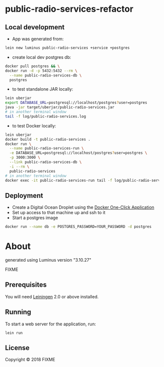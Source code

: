 # public-radio-services-refactor

## Local development
- App was generated from:
```bash
lein new luminus public-radio-services +service +postgres
```

- create local dev postgres db:
```bash
docker pull postgres && \
docker run -d -p 5432:5432 --rm \
  --name public-radio-services-db \
  postgres
```

- to test standalone JAR locally:
```bash
lein uberjar
export DATABASE_URL=postgresql://localhost/postgres?user=postgres
java -jar target/uberjar/public-radio-services.jar
# in another terminal window
tail -f log/public-radio-services.log
```

- to test Docker locally:
```bash
lein uberjar
docker build -t public-radio-services .
docker run \
  --name public-radio-services-run \
  -e DATABASE_URL=postgresql://localhost/postgres?user=postgres \
  -p 3000:3000 \
  --link public-radio-services-db \
  -i --rm \
  public-radio-services
# in another terminal window  
docker exec -it public-radio-services-run tail -f log/public-radio-services.log
```

## Deployment
- Create a Digital Ocean Droplet using the [Docker One-Click Application](https://www.digitalocean.com/docs/one-clicks/docker/)
- Set up access to that machine up and ssh to it
- Start a postgres image
```bash
docker run --name db -e POSTGRES_PASSWORD=YOUR_PASSWORD -d postgres
```

# About
generated using Luminus version "3.10.27"

FIXME

## Prerequisites

You will need [Leiningen][1] 2.0 or above installed.

[1]: https://github.com/technomancy/leiningen

## Running

To start a web server for the application, run:

    lein run

## License

Copyright © 2018 FIXME
